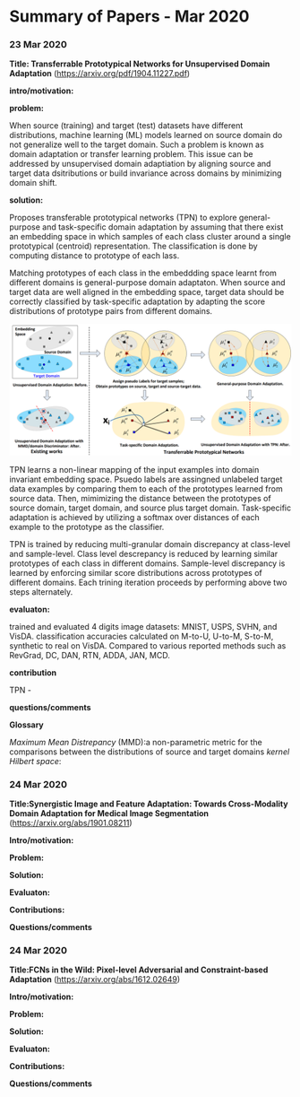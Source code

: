 # Summary of Papers - Mar 2020
### 23 Mar 2020

   __Title: Transferrable Prototypical Networks for Unsupervised Domain Adaptation__ (https://arxiv.org/pdf/1904.11227.pdf)

   __intro/motivation:__ 
   
  
   __problem:__
   
   When source (training) and target (test) datasets have different distributions, machine learning (ML) models learned on source domain do not generalize well to the target domain. Such a problem is known as domain adaptation or transfer learning problem. 
   This issue can be addressed by unsupervised domain adaptiation by aligning source and target data dsitributions or build invariance across domains by minimizing domain shift.


   __solution:__
   
   Proposes transferable prototypical networks (TPN) to explore general-purpose and task-specific domain adaptation by assuming that there exist an embedding space in which samples of each class cluster around a single prototypical (centroid) representation. The classification is done by computing distance to prototype of each lass. 
   
   Matching prototypes of each class in the embeddding space learnt from different domains is general-purpose domain adaptaton. When source and target data are well aligned in the embedding space, target data should be correctly classified by task-specific adaptation by adapting the score distributions of prototype pairs from different domains. 
   
   ![TPN](https://github.com/SanjeevaRDodlapati/work_plan/blob/master/Images/TPN.png)
      
   TPN learns a non-linear mapping of the input examples into domain invariant embedding space. Psuedo labels are assingned unlabeled target data examples by comparing them to each of the prototypes learned from source data. Then, mimimizing the distance between the prototypes of source domain, target domain, and source plus target domain. Task-specific adaptation is achieved by utilizing a softmax over distances of each example to the prototype as the classifier.
   
   TPN is trained by reducing multi-granular domain discrepancy at class-level and sample-level. Class level descrepancy is reduced by learning similar prototypes of each class in different domains. Sample-level discrepancy is learned by enforcing similar score distributions across prototypes of different domains. Each trining iteration proceeds by performing above two steps alternately.   
     
   __evaluaton:__
   
   trained and evaluated 4 digits image datasets: MNIST, USPS, SVHN, and VisDA. 
   classification accuracies calculated on M-to-U, U-to-M, S-to-M, synthetic to real on VisDA. Compared to various reported methods such as RevGrad, DC, DAN, RTN, ADDA, JAN, MCD. 
   
   
   __contribution__
   
   TPN -  

   __questions/comments__
   
   
   __Glossary__
   
   *Maximum Mean Distrepancy* (MMD):a non-parametric metric for the comparisons between the distributions of source and target domains
   *kernel Hilbert space*: 
   
   
   
 ### 24 Mar 2020  
   
   __Title:Synergistic Image and Feature Adaptation: Towards Cross-Modality Domain Adaptation for Medical Image Segmentation__ (https://arxiv.org/abs/1901.08211)


   __Intro/motivation:__
   
   
   __Problem:__


   __Solution:__
   
   
   __Evaluaton:__
   
   
   __Contributions:__
  
  
   __Questions/comments__
   
   
   
 ### 24 Mar 2020  
   
   __Title:FCNs in the Wild: Pixel-level Adversarial and Constraint-based Adaptation__ (https://arxiv.org/abs/1612.02649)


   __Intro/motivation:__
   
   
   __Problem:__


   __Solution:__
   
   
   __Evaluaton:__
   
   
   __Contributions:__
  
  
   __Questions/comments__
   
